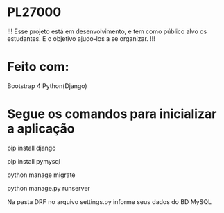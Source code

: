 # PL27000

!!! Esse projeto está em desenvolvimento, e tem como público alvo os estudantes. E o objetivo ajudo-los a se organizar. !!!

# Feito com:
Bootstrap 4
Python(Django)

# Segue os comandos para inicializar a aplicação

pip install django

pip install pymysql

python manage migrate

python manage.py runserver

Na pasta DRF no arquivo settings.py informe seus dados do BD MySQL 
